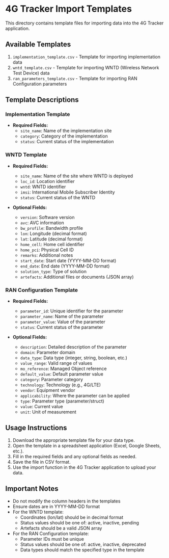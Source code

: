# 4G Tracker Import Templates

This directory contains template files for importing data into the 4G Tracker application.

## Available Templates

1. `implementation_template.csv` - Template for importing implementation data
2. `wntd_template.csv` - Template for importing WNTD (Wireless Network Test Device) data
3. `ran_parameters_template.csv` - Template for importing RAN Configuration parameters

## Template Descriptions

### Implementation Template
- **Required Fields:**
  - `site_name`: Name of the implementation site
  - `category`: Category of the implementation
  - `status`: Current status of the implementation

### WNTD Template
- **Required Fields:**
  - `site_name`: Name of the site where WNTD is deployed
  - `loc_id`: Location identifier
  - `wntd`: WNTD identifier
  - `imsi`: International Mobile Subscriber Identity
  - `status`: Current status of the WNTD

- **Optional Fields:**
  - `version`: Software version
  - `avc`: AVC information
  - `bw_profile`: Bandwidth profile
  - `lon`: Longitude (decimal format)
  - `lat`: Latitude (decimal format)
  - `home_cell`: Home cell identifier
  - `home_pci`: Physical Cell ID
  - `remarks`: Additional notes
  - `start_date`: Start date (YYYY-MM-DD format)
  - `end_date`: End date (YYYY-MM-DD format)
  - `solution_type`: Type of solution
  - `artefacts`: Additional files or documents (JSON array)

### RAN Configuration Template
- **Required Fields:**
  - `parameter_id`: Unique identifier for the parameter
  - `parameter_name`: Name of the parameter
  - `parameter_value`: Value of the parameter
  - `status`: Current status of the parameter

- **Optional Fields:**
  - `description`: Detailed description of the parameter
  - `domain`: Parameter domain
  - `data_type`: Data type (integer, string, boolean, etc.)
  - `value_range`: Valid range of values
  - `mo_reference`: Managed Object reference
  - `default_value`: Default parameter value
  - `category`: Parameter category
  - `technology`: Technology (e.g., 4G/LTE)
  - `vendor`: Equipment vendor
  - `applicability`: Where the parameter can be applied
  - `type`: Parameter type (parameter/struct)
  - `value`: Current value
  - `unit`: Unit of measurement

## Usage Instructions

1. Download the appropriate template file for your data type.
2. Open the template in a spreadsheet application (Excel, Google Sheets, etc.).
3. Fill in the required fields and any optional fields as needed.
4. Save the file in CSV format.
5. Use the import function in the 4G Tracker application to upload your data.

## Important Notes

- Do not modify the column headers in the templates
- Ensure dates are in YYYY-MM-DD format
- For the WNTD template:
  - Coordinates (lon/lat) should be in decimal format
  - Status values should be one of: active, inactive, pending
  - Artefacts should be a valid JSON array
- For the RAN Configuration template:
  - Parameter IDs must be unique
  - Status values should be one of: active, inactive, deprecated
  - Data types should match the specified type in the template 
